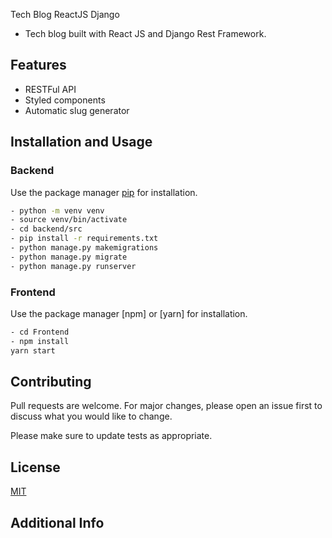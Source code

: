 Tech Blog ReactJS Django

- Tech blog built with React JS and Django Rest Framework.

## Features

- RESTFul API
- Styled components
- Automatic slug generator

## Installation and Usage

### Backend

Use the package manager [pip](https://pip.pypa.io/en/stable/) for installation.

```bash
- python -m venv venv
- source venv/bin/activate
- cd backend/src
- pip install -r requirements.txt
- python manage.py makemigrations
- python manage.py migrate
- python manage.py runserver
```

### Frontend

Use the package manager [npm] or [yarn] for installation.

```bash
- cd Frontend
- npm install
yarn start

```

## Contributing

Pull requests are welcome. For major changes, please open an issue first to discuss what you would like to change.

Please make sure to update tests as appropriate.

## License

[MIT](https://choosealicense.com/licenses/mit/)

## Additional Info
